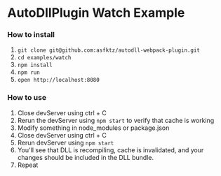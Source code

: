 # AutoDllPlugin Watch Example

### How to install

1. `git clone git@github.com:asfktz/autodll-webpack-plugin.git`
2. `cd examples/watch`
3. `npm install`
4. `npm run`
5. `open http://localhost:8080`


### How to use

1. Close devServer using ctrl + C
2. Rerun the devServer using `npm start` to verify that cache is working
3. Modify something in node_modules or package.json
4. Close devServer using ctrl + C
5. Rerun devServer using `npm start`
6. You'll see that DLL is recompiling, cache is invalidated, and your changes should be included in the DLL bundle.
7. Repeat
